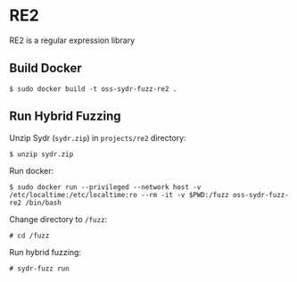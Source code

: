 # RE2

RE2 is a regular expression library

## Build Docker

    $ sudo docker build -t oss-sydr-fuzz-re2 .

## Run Hybrid Fuzzing

Unzip Sydr (`sydr.zip`) in `projects/re2` directory:

    $ unzip sydr.zip

Run docker:

    $ sudo docker run --privileged --network host -v /etc/localtime:/etc/localtime:ro --rm -it -v $PWD:/fuzz oss-sydr-fuzz-re2 /bin/bash

Change directory to `/fuzz`:

    # cd /fuzz

Run hybrid fuzzing:

    # sydr-fuzz run
